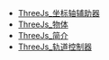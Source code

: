 * [ThreeJs_坐标轴辅助器](./Content/Article/技术笔记/ThreeJs/ThreeJs_坐标轴辅助器.md)
* [ThreeJs_物体](./Content/Article/技术笔记/ThreeJs/ThreeJs_物体.md)
* [ThreeJs_简介](./Content/Article/技术笔记/ThreeJs/ThreeJs_简介.md)
* [ThreeJs_轨道控制器](./Content/Article/技术笔记/ThreeJs/ThreeJs_轨道控制器.md)